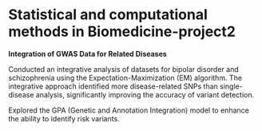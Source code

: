 # Statistical and computational methods in Biomedicine-project2
**Integration of GWAS Data for Related Diseases**

Conducted an integrative analysis of datasets for bipolar disorder and schizophrenia using the Expectation-Maximization (EM) algorithm. The integrative approach identified more disease-related SNPs than single-disease analysis, significantly improving the accuracy of variant detection. 

Explored the GPA (Genetic and Annotation Integration) model to enhance the ability to identify risk variants.
